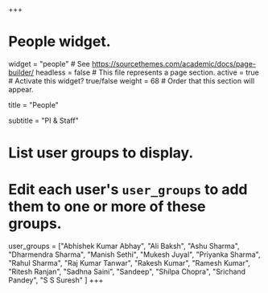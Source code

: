 +++
# People widget.
widget = "people"   # See https://sourcethemes.com/academic/docs/page-builder/
headless = false  # This file represents a page section.
active = true  # Activate this widget? true/false
weight = 68  # Order that this section will appear.

title = "People"

subtitle = "PI & Staff"

# List user groups to display.
#   Edit each user's `user_groups` to add them to one or more of these groups.

               
user_groups = ["Abhishek Kumar Abhay",
               "Ali Baksh",
               "Ashu Sharma",
               "Dharmendra Sharma",
               "Manish Sethi",
               "Mukesh Juyal",
               "Priyanka Sharma",
               "Rahul Sharma",
               "Raj Kumar Tanwar",
               "Rakesh Kumar",
               "Ramesh Kumar",
                "Ritesh Ranjan",
                "Sadhna Saini",
                "Sandeep",
                "Shilpa Chopra",
                "Srichand Pandey",
                 "S S Suresh"
                ]
+++

